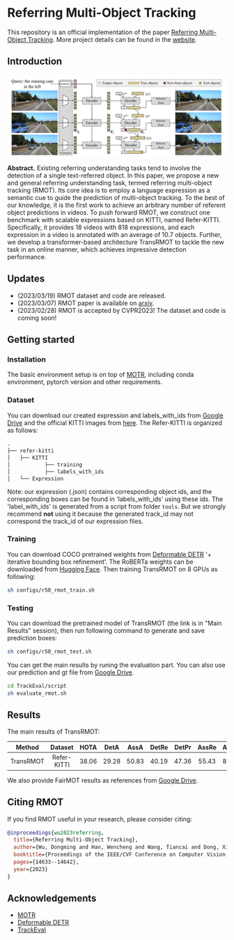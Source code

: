 # Referring Multi-Object Tracking

This repository is an official implementation of the paper [Referring Multi-Object Tracking](https://arxiv.org/abs/2303.03366). More project details can be found in the [website](https://referringmot.github.io/).

## Introduction


<div style="align: center">
<img src=./figs/TransRMOT.png/>
</div>

**Abstract.** 
Existing referring understanding tasks tend to involve the detection of a single text-referred object. In this paper, we propose a new and general referring understanding task, termed referring multi-object tracking (RMOT). Its core idea is to employ a  language expression as a semantic cue to guide the prediction of multi-object tracking. To the best of our knowledge, it is the first work to achieve an arbitrary number of referent object predictions in videos. To push forward RMOT, we construct one benchmark with scalable expressions based on KITTI, named Refer-KITTI. Specifically, it provides 18 videos with 818 expressions, and each expression in a video is annotated with an average of 10.7 objects. Further, we develop a transformer-based architecture TransRMOT to tackle the new task in an online manner, which achieves impressive detection performance.

## Updates
- (2023/03/19) RMOT dataset and code are released.
- (2023/03/07) RMOT paper is available on [arxiv](https://arxiv.org/abs/2303.03366).
- (2023/02/28) RMOT is accepted by CVPR2023! The dataset and code is coming soon!



## Getting started
### Installation

The basic environment setup is on top of [MOTR](https://github.com/megvii-research/MOTR), including conda environment, pytorch version and other requirements. 

### Dataset
You can download our created expression and labels_with_ids from [Google Drive](https://drive.google.com/drive/folders/1CjX1Y5XJ2zRloTEQM1OHQsF1RCuBLXbc?usp=sharing) and the official KITTI images from [here](https://www.cvlibs.net/datasets/kitti/eval_tracking.php).
The Refer-KITTI is organized as follows:

```
.
├── refer-kitti
│   ├── KITTI
│           ├── training
│           ├── labels_with_ids
│   └── Expression
```
Note: our expression (.json) contains corresponding object ids, and the corresponding boxes can be found in 'labels_with_ids' using these ids.
The 'label_with_ids' is generated from a script from folder `tools`.
But we strongly recommend **not** using it because the generated track_id may not correspond the track_id of our expression files.

### Training
You can download COCO pretrained weights from [Deformable DETR](https://github.com/fundamentalvision/Deformable-DETR) '+ iterative bounding box refinement'.
The RoBERTa weights can be downloaded from [Hugging Face](https://huggingface.co/roberta-base/tree/main).
Then training TransRMOT on 8 GPUs as following:
```bash 
sh configs/r50_rmot_train.sh
```

### Testing
You can download the pretrained model of TransRMOT (the link is in "Main Results" session), then run following command to generate and save prediction boxes:
```bash
sh configs/r50_rmot_test.sh
```

You can get the main results by runing the evaluation part. You can also use our prediction and gt file from [Google Drive](https://drive.google.com/drive/folders/1CjX1Y5XJ2zRloTEQM1OHQsF1RCuBLXbc?usp=sharing). 
```bash
cd TrackEval/script
sh evaluate_rmot.sh
```

## Results


The main results of TransRMOT:

| **Method** | **Dataset** | **HOTA** | **DetA** | **AssA** | **DetRe** | **DetPr** | **AssRe** | **AssRe** | **LocA** |                                           **URL**                                           |
|:----------:|:-----------:|:--------:|:--------:|:--------:|:---------:|:---------:|:---------:|-----------|----------| :-----------------------------------------------------------------------------------------: |
| TransRMOT  | Refer-KITTI |  38.06   |  29.28   |  50.83   |   40.19   |   47.36   |   55.43   | 81.36     | 79.93    | [model](https://drive.google.com/drive/folders/1CjX1Y5XJ2zRloTEQM1OHQsF1RCuBLXbc?usp=sharing) |


We also provide FairMOT results as references from [Google Drive](https://drive.google.com/file/d/1bPfe8dU_dcYZicuoy67CaasI_YMj45Ic/view?usp=sharing).



## Citing RMOT
If you find RMOT useful in your research, please consider citing:

```bibtex
@inproceedings{wu2023referring,
  title={Referring Multi-Object Tracking},
  author={Wu, Dongming and Han, Wencheng and Wang, Tiancai and Dong, Xingping and Zhang, Xiangyu and Shen, Jianbing},
  booktitle={Proceedings of the IEEE/CVF Conference on Computer Vision and Pattern Recognition},
  pages={14633--14642},
  year={2023}
}
```


## Acknowledgements

- [MOTR](https://github.com/megvii-research/MOTR)
- [Deformable DETR](https://github.com/fundamentalvision/Deformable-DETR)
- [TrackEval](https://github.com/JonathonLuiten/TrackEval)


